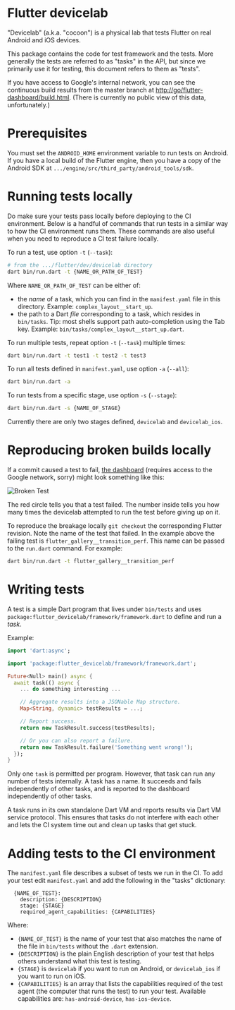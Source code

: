 # Flutter devicelab

"Devicelab" (a.k.a. "cocoon") is a physical lab that tests Flutter on real
Android and iOS devices.

This package contains the code for test framework and the tests. More generally
the tests are referred to as "tasks" in the API, but since we primarily use it
for testing, this document refers to them as "tests".

If you have access to Google's internal network, you can see the continuous
build results from the master branch at <http://go/flutter-dashboard/build.html>.
(There is currently no public view of this data, unfortunately.)

# Prerequisites

You must set the `ANDROID_HOME` environment variable to run tests on Android. If
you have a local build of the Flutter engine, then you have a copy of the
Android SDK at `.../engine/src/third_party/android_tools/sdk`.

# Running tests locally

Do make sure your tests pass locally before deploying to the CI environment.
Below is a handful of commands that run tests in a similar way to how the
CI environment runs them. These commands are also useful when you need to
reproduce a CI test failure locally.

To run a test, use option `-t` (`--task`):

```sh
# from the .../flutter/dev/devicelab directory
dart bin/run.dart -t {NAME_OR_PATH_OF_TEST}
```

Where `NAME_OR_PATH_OF_TEST` can be either of:

- the _name_ of a task, which you can find in the `manifest.yaml` file in this
  directory. Example: `complex_layout__start_up`.
- the path to a Dart _file_ corresponding to a task, which resides in `bin/tasks`.
  Tip: most shells support path auto-completion using the Tab key. Example:
  `bin/tasks/complex_layout__start_up.dart`.

To run multiple tests, repeat option `-t` (`--task`) multiple times:

```sh
dart bin/run.dart -t test1 -t test2 -t test3
```

To run all tests defined in `manifest.yaml`, use option `-a` (`--all`):

```sh
dart bin/run.dart -a
```

To run tests from a specific stage, use option `-s` (`--stage`):

```sh
dart bin/run.dart -s {NAME_OF_STAGE}
```

Currently there are only two stages defined, `devicelab` and `devicelab_ios`.

# Reproducing broken builds locally

If a commit caused a test to fail,
[the dashboard](http://go/flutter-dashboard/build.html) (requires access to the
Google network, sorry) might look something like this:

![Broken Test](images/broken-test.png)

The red circle tells you that a test failed. The number inside tells you how
many times the devicelab attempted to run the test before giving up on it.

To reproduce the breakage locally `git checkout` the corresponding Flutter
revision. Note the name of the test that failed. In the example above the
failing test is `flutter_gallery__transition_perf`. This name can be passed to
the `run.dart` command. For example:

```sh
dart bin/run.dart -t flutter_gallery__transition_perf
```

# Writing tests

A test is a simple Dart program that lives under `bin/tests` and uses
`package:flutter_devicelab/framework/framework.dart` to define and run a _task_.

Example:

```dart
import 'dart:async';

import 'package:flutter_devicelab/framework/framework.dart';

Future<Null> main() async {
  await task(() async {
    ... do something interesting ...

    // Aggregate results into a JSONable Map structure.
    Map<String, dynamic> testResults = ...;

    // Report success.
    return new TaskResult.success(testResults);

    // Or you can also report a failure.
    return new TaskResult.failure('Something went wrong!');
  });
}
```

Only one `task` is permitted per program. However, that task can run any number
of tests internally. A task has a name. It succeeds and fails independently of
other tasks, and is reported to the dashboard independently of other tasks.

A task runs in its own standalone Dart VM and reports results via Dart VM
service protocol. This ensures that tasks do not interfere with each other and
lets the CI system time out and clean up tasks that get stuck.

# Adding tests to the CI environment

The `manifest.yaml` file describes a subset of tests we run in the CI. To add
your test edit `manifest.yaml` and add the following in the "tasks" dictionary:

```
  {NAME_OF_TEST}:
    description: {DESCRIPTION}
    stage: {STAGE}
    required_agent_capabilities: {CAPABILITIES}
```

Where:

 - `{NAME_OF_TEST}` is the name of your test that also matches the name of the
 file in `bin/tests` without the `.dart` extension.
 - `{DESCRIPTION}` is the plain English description of your test that helps
 others understand what this test is testing.
 - `{STAGE}` is `devicelab` if you want to run on Android, or `devicelab_ios` if
 you want to run on iOS.
 - `{CAPABILITIES}` is an array that lists the capabilities required of
 the test agent (the computer that runs the test) to run your test. Available
 capabilities are: `has-android-device`, `has-ios-device`.
